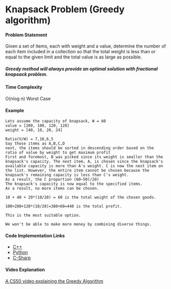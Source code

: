 # Knapsack Problem (Greedy algorithm)

#### Problem Statement

Given a set of items, each with weight and a value, determine the number of each item included in a collection so that the total weight is less than or equal to the given limit and the total value is as large as possible.

##### Greedy method will always provide an optimal solution with fractional knapsack problem.

#### Time Complexity

O(nlog n) Worst Case     

#### Example

```
Lets assume the capacity of knapsack, W = 60
value = [280, 100, 120, 120]  
weight = [40, 10, 20, 24]

Ratio(V/W) = 7,10,6,5
Say those items as A,B,C,D
next, the items should be sorted in descending order based on the ratio of value by weight to get maximum profit
First and foremost, B was picked since its weight is smaller than the knapsack's capacity. The next item, A, is chosen since the knapsack's available capacity is more than A's weight. C is now the next item on the list. However, the entire item cannot be chosen because the knapsack's remaining capacity is less than C's weight.
As a result, the C proportion (60–50)/20)
The knapsack's capacity is now equal to the specified items.
As a result, no more items can be chosen.

10 + 40 + 20*(10/20) = 60 is the total weight of the chosen goods.

100+280+120*(10/20)=380+60=440 is the total profit.

This is the most suitable option.

We won't be able to make more money by combining diverse things.

```

#### Code Implementation Links

- [C++](https://github.com/TheAlgorithms/C-Plus-Plus/blob/master/greedy_algorithms/knapsack.cpp)
- [Python](https://github.com/TheAlgorithms/Python/tree/master/knapsack)
- [C-Sharp](https://github.com/TheAlgorithms/C-Sharp/tree/master/Algorithms/Knapsack)

#### Video Explanation

[A CS50 video explaining the Greedy Algorithm](https://www.youtube.com/watch?v=Ou9OA0yQCYA)
